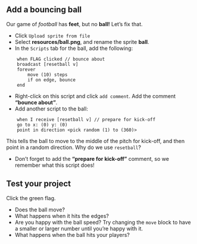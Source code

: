 ## Add a bouncing ball

Our game of _football_ has **feet**, but no **ball!** Let’s fix that.



+ Click `Upload sprite from file`
+ Select **resources/ball.png**, and rename the sprite **ball**.
+ In the `Scripts` tab for the ball, add the following:
```blocks
    when FLAG clicked // bounce about
    broadcast [resetball v]
    forever
        move (10) steps
        if on edge, bounce
    end
```
+ Right-click on this script and click `add comment`. Add the comment **“bounce about”**.
+ Add another script to the ball:
```blocks
    when I receive [resetball v] // prepare for kick-off
    go to x: (0) y: (0)
    point in direction <pick random (1) to (360)>
```
  This tells the ball to move to the middle of the pitch for kick-off, and then point in a random direction. Why do we use `resetball`?
+ Don’t forget to add the **“prepare for kick-off”** comment, so we remember what this script does!

## Test your project

Click the green flag.

+ Does the ball move?
+ What happens when it hits the edges?
+ Are you happy with the ball speed? Try changing the `move` block to have a smaller or larger number until you’re happy with it.
+ What happens when the ball hits your players?



